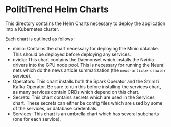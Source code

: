 # PolitiTrend Helm Charts
This directory contains the Helm Charts necessary to deploy the application into a Kubernetes cluster.

Each chart is outlined as follows:

- minio: Contains the chart necessary for deploying the Minio datalake. This should be deployed before deploying
any services.
- nvidia: This chart contains the Daemonset which installs the Nvidia drivers into the GPU node pool. 
This is necessary for running the Neural nets which do the news article summarization (the `news-article-crawler` service).
- Operators: This chart installs both the Spark Operator and the Strimzi Kafka Operator. Be sure
to run this before installing the services chart, as many services contain CRDs which depend on this chart.
- Secrets: This chart contains secrets which are used in the Services chart. These secrets can
either be config files which are used by some of the services, or database credentials.
- Services: This chart is an umbrella chart which has several subcharts (one for each service).

